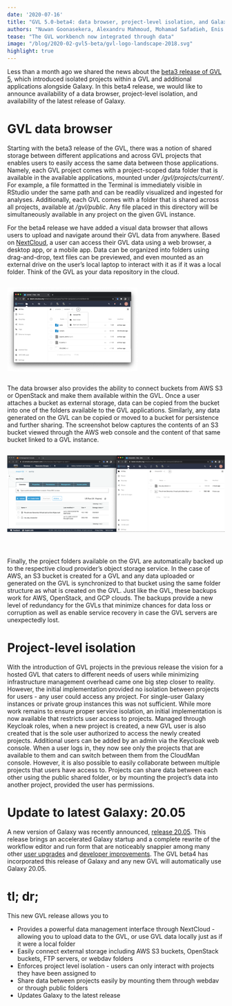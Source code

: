 ```yaml
---
date: '2020-07-16'
title: "GVL 5.0-beta4: data browser, project-level isolation, and Galaxy 20.05"
authors: "Nuwan Goonasekera, Alexandru Mahmoud, Mohamad Safadieh, Enis Afgan"
tease: "The GVL workbench now integrated through data"
image: "/blog/2020-02-gvl5-beta/gvl-logo-landscape-2018.svg"
highlight: true
---
```


Less than a month ago we shared the news about the [beta3 release of GVL
5](https://galaxyproject.org/blog/2020-06-gvl5-beta3/), which introduced
isolated projects within a GVL and additional applications alongside Galaxy. In
this beta4 release, we would like to announce availability of a data browser,
project-level isolation, and availability of the latest release of Galaxy.

# GVL data browser

Starting with the beta3 release of the GVL, there was a notion of shared
storage between different applications and across GVL projects that enables
users to easily access the same data between those applications. Namely, each
GVL project comes with a project-scoped data folder that is available in the
available applications, mounted under _/gvl/projects/current/_. For example, a
file formatted in the Terminal is immediately visible in RStudio under the same
path and can be readily visualized and ingested for analyses. Additionally,
each GVL comes with a folder that is shared across all projects, available at
_/gvl/public_. Any file placed in this directory will be simultaneously
available in any project on the given GVL instance.

For the beta4 release we have added a visual data browser that allows users to
upload and navigate around their GVL data from anywhere. Based on
[NextCloud](https://nextcloud.com/), a user can access their GVL data using a
web browser, a desktop app, or a mobile app. Data can be organized into folders
using drag-and-drop, text files can be previewed, and even mounted as an
external drive on the user’s local laptop to interact with it as if it was a
local folder. Think of the GVL as your data repository in the cloud.

<div class="center">
<div style="width: 60%; display: inline-block">

[![](./gvl-data-browser.png)](/blog/2020-07-gvl5-beta4/gvl-data-browser.png)

</div>
</div>

The data browser also provides the ability to connect buckets from AWS S3 or
OpenStack and make them available within the GVL. Once a user attaches a bucket
as external storage, data can be copied from the bucket into one of the folders
available to the GVL applications. Similarly, any data generated on the GVL can
be copied or moved to a bucket for persistence and further sharing. The
screenshot below captures the contents of an S3 bucket viewed through the AWS
web console and the content of that same bucket linked to a GVL instance.

<div class="center">
<div style="display: inline-block; padding-bottom: 2em">

[![](./gvl-s3-mount.png)](/blog/2020-07-gvl5-beta4/gvl-s3-mount.png)

</div>
</div>

Finally, the project folders available on the GVL are automatically backed up
to the respective cloud provider’s object storage service. In the case of AWS,
an S3 bucket is created for a GVL and any data uploaded or generated on the GVL
is synchronized to that bucket using the same folder structure as what is
created on the GVL. Just like the GVL, these backups work for AWS, OpenStack,
and GCP clouds. The backups provide a new level of redundancy for the GVLs that
minimize chances for data loss or corruption as well as enable service recovery
in case the GVL servers are unexpectedly lost.

# Project-level isolation

With the introduction of GVL projects in the previous release the vision for a
hosted GVL that caters to different needs of users while minimizing
infrastructure management overhead came one big step closer to reality.
However, the initial implementation provided no isolation between projects for
users - any user could access any project. For single-user Galaxy instances or
private group instances this was not sufficient. While more work remains to
ensure proper service isolation, an initial implementation is now available
that restricts user access to projects. Managed through Keycloak roles, when a
new project is created, a new GVL user is also created that is the sole user
authorized to access the newly created projects. Additional users can be added
by an admin via the Keycloak web console. When a user logs in, they now see
only the projects that are available to them and can switch between them from
the CloudMan console. However, it is also possible to easily collaborate
between multiple projects that users have access to. Projects can share data
between each other using the public shared folder, or by mounting the project’s
data into another project, provided the user has permissions.

# Update to latest Galaxy: 20.05

A new version of Galaxy was recently announced, [release
20.05](https://galaxyproject.org/news/2020-06-galaxy-release-20-05/). This
release brings an accelerated Galaxy startup and a complete rewrite of the
workflow editor and run form that are noticeably snappier among many other
[user
upgrades](https://docs.galaxyproject.org/en/master/releases/20.05_announce_user.html)
and [developer
improvements](https://docs.galaxyproject.org/en/master/releases/20.05_announce.html).
The GVL beta4 has incorporated this release of Galaxy and any new GVL will
automatically use Galaxy 20.05.

# tl; dr;

This new GVL release allows you to

* Provides a powerful data management interface through NextCloud - allowing
  you to upload data to the GVL, or use GVL data locally just as if it were a
  local folder
* Easily connect external storage including AWS S3 buckets, OpenStack buckets,
  FTP servers, or webdav folders
* Enforces project level isolation - users can only interact with projects they
  have been assigned to
* Share data between projects easily by mounting them through webdav or through
  public folders
* Updates Galaxy to the latest release
